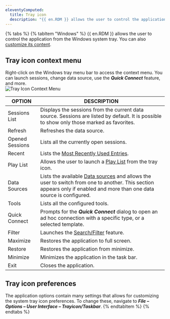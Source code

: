 ```yaml
---
eleventyComputed:
  title: Tray icon
  description: "{{ en.RDM }} allows the user to control the application from the Windows system tray. You can also [customize its content](#tray-icon-preferences)."  
---
```

{% tabs %}
{% tabItem "Windows" %}
{{ en.RDM }} allows the user to control the application from the Windows system tray. You can also [customize its content](#tray-icon-preferences).  

## Tray icon context menu 

Right-click on the Windows tray menu bar to access the context menu. You can launch sessions, change data source, use the ***Quick Connect*** feature, and more.  
![Tray Icon Context Menu](https://webdevolutions.azureedge.net/docs/en/rdm/windows/clip11271.png) 

| OPTION | DESCRIPTION |
|--------|-------------|
| Sessions List | Displays the sessions from the current data source. Sessions are listed by default. It is possible to show only those marked as favorites. |
| Refresh | Refreshes the data source.                                                                                                                       |
| Opened Sessions | Lists all the currently open sessions.                                                                                                   |
| Recent | Lists the [Most Recently Used Entries](/rdm/windows/user-interface/navigation-pane/most-recently-used-entries/).                                  |
| Play List | Allows the user to launch a [Play List](/rdm/windows/commands/edit/edit/play-list/play-list-actions/) from the tray icon.                      |
| Data Sources | Lists the available [Data sources](/rdm/windows/data-sources/) and allows the user to switch from one to another. This section appears only if enabled and more than one data source is configured.                                                                                                                          |
| Tools | Lists all the configured tools.                                                                                                                    |
| Quick Connect | Prompts for the ***Quick Connect*** dialog to open an ad hoc connection with a specific type, or a selected template.                      |
| Filter | Launches the [Search/Filter](/rdm/windows/user-interface/status-bar/search-filter/) feature.                                                      |
| Maximize | Restores the application to full screen.                                                                                                        |
| Restore | Restores the application from minimize.                                                                                                          |
| Minimize | Minimizes the application in the task bar.                                                                                                      |
| Exit | Closes the application.                                                                                                                             |

## Tray icon preferences 

The application options contain many settings that allows for customizing the system tray icon preferences. To change these, navigate to ***File – Options – User Interface – Trayicon/Taskbar***.
{% endtabItem %}
{% endtabs %}